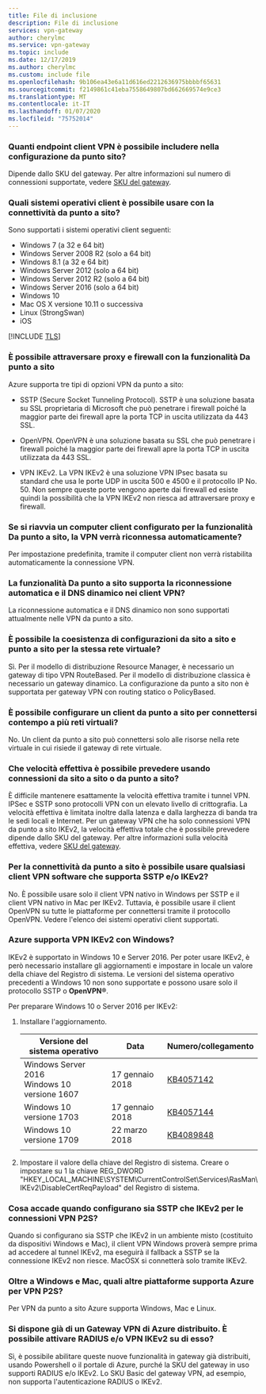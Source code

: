 ```yaml
---
title: File di inclusione
description: File di inclusione
services: vpn-gateway
author: cherylmc
ms.service: vpn-gateway
ms.topic: include
ms.date: 12/17/2019
ms.author: cherylmc
ms.custom: include file
ms.openlocfilehash: 9b106ea43e6a11d616ed2212636975bbbbf65631
ms.sourcegitcommit: f2149861c41eba7558649807bd662669574e9ce3
ms.translationtype: MT
ms.contentlocale: it-IT
ms.lasthandoff: 01/07/2020
ms.locfileid: "75752014"
---
```

### <a name="how-many-vpn-client-endpoints-can-i-have-in-my-point-to-site-configuration"></a>Quanti endpoint client VPN è possibile includere nella configurazione da punto sito?

Dipende dallo SKU del gateway. Per altre informazioni sul numero di connessioni supportate, vedere [SKU del gateway](../articles/vpn-gateway/vpn-gateway-about-vpngateways.md#gwsku).

### <a name="supportedclientos"></a>Quali sistemi operativi client è possibile usare con la connettività da punto a sito?

Sono supportati i sistemi operativi client seguenti:

* Windows 7 (a 32 e 64 bit)
* Windows Server 2008 R2 (solo a 64 bit)
* Windows 8.1 (a 32 e 64 bit)
* Windows Server 2012 (solo a 64 bit)
* Windows Server 2012 R2 (solo a 64 bit)
* Windows Server 2016 (solo a 64 bit)
* Windows 10
* Mac OS X versione 10.11 o successiva
* Linux (StrongSwan)
* iOS

[!INCLUDE [TLS](vpn-gateway-tls-updates.md)]

### <a name="can-i-traverse-proxies-and-firewalls-using-point-to-site-capability"></a>È possibile attraversare proxy e firewall con la funzionalità Da punto a sito

Azure supporta tre tipi di opzioni VPN da punto a sito:

* SSTP (Secure Socket Tunneling Protocol). SSTP è una soluzione basata su SSL proprietaria di Microsoft che può penetrare i firewall poiché la maggior parte dei firewall apre la porta TCP in uscita utilizzata da 443 SSL.

* OpenVPN. OpenVPN è una soluzione basata su SSL che può penetrare i firewall poiché la maggior parte dei firewall apre la porta TCP in uscita utilizzata da 443 SSL.

* VPN IKEv2. La VPN IKEv2 è una soluzione VPN IPsec basata su standard che usa le porte UDP in uscita 500 e 4500 e il protocollo IP No. 50. Non sempre queste porte vengono aperte dai firewall ed esiste quindi la possibilità che la VPN IKEv2 non riesca ad attraversare proxy e firewall.

### <a name="if-i-restart-a-client-computer-configured-for-point-to-site-will-the-vpn-automatically-reconnect"></a>Se si riavvia un computer client configurato per la funzionalità Da punto a sito, la VPN verrà riconnessa automaticamente?

Per impostazione predefinita, tramite il computer client non verrà ristabilita automaticamente la connessione VPN.

### <a name="does-point-to-site-support-auto-reconnect-and-ddns-on-the-vpn-clients"></a>La funzionalità Da punto a sito supporta la riconnessione automatica e il DNS dinamico nei client VPN?

La riconnessione automatica e il DNS dinamico non sono supportati attualmente nelle VPN da punto a sito.

### <a name="can-i-have-site-to-site-and-point-to-site-configurations-coexist-for-the-same-virtual-network"></a>È possibile la coesistenza di configurazioni da sito a sito e punto a sito per la stessa rete virtuale?

Sì. Per il modello di distribuzione Resource Manager, è necessario un gateway di tipo VPN RouteBased. Per il modello di distribuzione classica è necessario un gateway dinamico. La configurazione da punto a sito non è supportata per gateway VPN con routing statico o PolicyBased.

### <a name="can-i-configure-a-point-to-site-client-to-connect-to-multiple-virtual-networks-at-the-same-time"></a>È possibile configurare un client da punto a sito per connettersi contempo a più reti virtuali?

No. Un client da punto a sito può connettersi solo alle risorse nella rete virtuale in cui risiede il gateway di rete virtuale.

### <a name="how-much-throughput-can-i-expect-through-site-to-site-or-point-to-site-connections"></a>Che velocità effettiva è possibile prevedere usando connessioni da sito a sito o da punto a sito?

È difficile mantenere esattamente la velocità effettiva tramite i tunnel VPN. IPSec e SSTP sono protocolli VPN con un elevato livello di crittografia. La velocità effettiva è limitata inoltre dalla latenza e dalla larghezza di banda tra le sedi locali e Internet. Per un gateway VPN che ha solo connessioni VPN da punto a sito IKEv2, la velocità effettiva totale che è possibile prevedere dipende dallo SKU del gateway. Per altre informazioni sulla velocità effettiva, vedere [SKU del gateway](../articles/vpn-gateway/vpn-gateway-about-vpngateways.md#gwsku).

### <a name="can-i-use-any-software-vpn-client-for-point-to-site-that-supports-sstp-andor-ikev2"></a>Per la connettività da punto a sito è possibile usare qualsiasi client VPN software che supporta SSTP e/o IKEv2?

No. È possibile usare solo il client VPN nativo in Windows per SSTP e il client VPN nativo in Mac per IKEv2. Tuttavia, è possibile usare il client OpenVPN su tutte le piattaforme per connettersi tramite il protocollo OpenVPN. Vedere l'elenco dei sistemi operativi client supportati.

### <a name="does-azure-support-ikev2-vpn-with-windows"></a>Azure supporta VPN IKEv2 con Windows?

IKEv2 è supportato in Windows 10 e Server 2016. Per poter usare IKEv2, è però necessario installare gli aggiornamenti e impostare in locale un valore della chiave del Registro di sistema. Le versioni del sistema operativo precedenti a Windows 10 non sono supportate e possono usare solo il protocollo SSTP o **OpenVPN®**.

Per preparare Windows 10 o Server 2016 per IKEv2:

1. Installare l'aggiornamento.

   | Versione del sistema operativo | Data | Numero/collegamento |
   |---|---|---|
   | Windows Server 2016<br>Windows 10 versione 1607 | 17 gennaio 2018 | [KB4057142](https://support.microsoft.com/help/4057142/windows-10-update-kb4057142) |
   | Windows 10 versione 1703 | 17 gennaio 2018 | [KB4057144](https://support.microsoft.com/help/4057144/windows-10-update-kb4057144) |
   | Windows 10 versione 1709 | 22 marzo 2018 | [KB4089848](https://www.catalog.update.microsoft.com/search.aspx?q=kb4089848) |
   |  |  |  |

2. Impostare il valore della chiave del Registro di sistema. Creare o impostare su 1 la chiave REG_DWORD "HKEY_LOCAL_MACHINE\SYSTEM\CurrentControlSet\Services\RasMan\ IKEv2\DisableCertReqPayload" del Registro di sistema.

### <a name="what-happens-when-i-configure-both-sstp-and-ikev2-for-p2s-vpn-connections"></a>Cosa accade quando configurano sia SSTP che IKEv2 per le connessioni VPN P2S?

Quando si configurano sia SSTP che IKEv2 in un ambiente misto (costituito da dispositivi Windows e Mac), il client VPN Windows proverà sempre prima ad accedere al tunnel IKEv2, ma eseguirà il fallback a SSTP se la connessione IKEv2 non riesce. MacOSX si connetterà solo tramite IKEv2.

### <a name="other-than-windows-and-mac-which-other-platforms-does-azure-support-for-p2s-vpn"></a>Oltre a Windows e Mac, quali altre piattaforme supporta Azure per VPN P2S?

Per VPN da punto a sito Azure supporta Windows, Mac e Linux.

### <a name="i-already-have-an-azure-vpn-gateway-deployed-can-i-enable-radius-andor-ikev2-vpn-on-it"></a>Si dispone già di un Gateway VPN di Azure distribuito. È possibile attivare RADIUS e/o VPN IKEv2 su di esso?

Sì, è possibile abilitare queste nuove funzionalità in gateway già distribuiti, usando Powershell o il portale di Azure, purché la SKU del gateway in uso supporti RADIUS e/o IKEv2. Lo SKU Basic del gateway VPN, ad esempio, non supporta l'autenticazione RADIUS o IKEv2.
